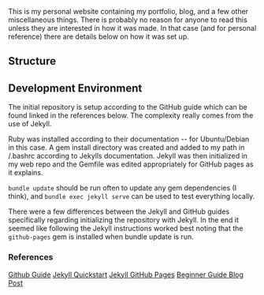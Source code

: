 This is my personal website containing my portfolio, blog, and a few other miscellaneous things. There is probably no reason for anyone to read this unless they are interested in how it was made. In that case (and for personal reference) there are details below on how it was set up.

## Structure

## Development Environment
The initial repository is setup according to the GitHub guide which can be found linked in the references below. The complexity really comes from the use of Jekyll.

Ruby was installed according to their documentation -- for Ubuntu/Debian in this case. A gem install directory was created and added to my path in /.bashrc according to Jekylls documentation. Jekyll was then initialized in my web repo and the Gemfile was edited appropriately for GitHub pages as it explains.

`bundle update` should be run often to update any gem dependencies (I think), and `bundle exec jekyll serve` can be used to test everything locally.

There were a few differences between the Jekyll and GitHub guides specifically regarding initializing the repository with Jekyll. In the end it seemed like following the Jekyll instructions worked best noting that the `github-pages` gem is installed when bundle update is run.

### References
[Github Guide](https://help.github.com/en/github/working-with-github-pages)
[Jekyll Quickstart](https://jekyllrb.com/docs/)
[Jekyll GitHub Pages](https://jekyllrb.com/docs/github-pages/)
[Beginner Guide Blog Post](http://jmcglone.com/guides/github-pages/)
